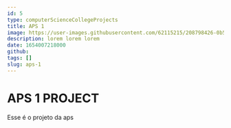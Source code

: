 ```yaml
---
id: 5
type: computerScienceCollegeProjects
title: APS 1
image: https://user-images.githubusercontent.com/62115215/208798426-0b528230-530f-446f-9c1e-04df1b18835d.png
description: lorem lorem lorem
date: 1654007218000
github:
tags: []
slug: aps-1
---
```


# APS 1 PROJECT

Esse é o projeto da aps

